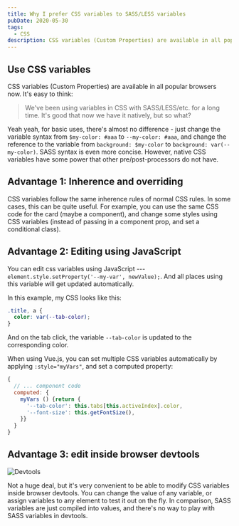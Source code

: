 ```yaml
---
title: Why I prefer CSS variables to SASS/LESS variables
pubDate: 2020-05-30
tags:
  - CSS
description: CSS variables (Custom Properties) are available in all popular browsers now. Being a native feature, it has many advantages over pre/post-processor variables like SASS, LESS.
---
```


## Use CSS variables

CSS variables (Custom Properties) are available in all popular browsers now. It's easy to think:

> We've been using variables in CSS with SASS/LESS/etc. for a long time. It's good that now we have it natively, but so what?

Yeah yeah, for basic uses, there's almost no difference - just change the variable syntax from `$my-color: #aaa` to `--my-color: #aaa`, and change the reference to the variable from `background: $my-color` to `background: var(--my-color)`. SASS syntax is even more concise. However, native CSS variables have some power that other pre/post-processors do not have.

## Advantage 1: Inherence and overriding

CSS variables follow the same inherence rules of normal CSS rules. In some cases, this can be quite useful. For example, you can use the same CSS code for the card (maybe a component), and change some styles using CSS variables (instead of passing in a component prop, and set a conditional class).

<div class="_interaction-container">
  <css-variables-override/>
</div>

## Advantage 2: Editing using JavaScript

You can edit css variables using JavaScript --- `element.style.setProperty('--my-var', newValue);`. And all places using this variable will get updated automatically.

<div class="_interaction-container">
  <css-variables-edit/>
</div>

In this example, my CSS looks like this:

```css
.title, a {
  color: var(--tab-color);
}
```

And on the tab click, the variable `--tab-color` is updated to the corresponding color.

When using Vue.js, you can set multiple CSS variables automatically by applying `:style="myVars"`, and set a computed property:

```javascript
{
  // ... component code
  computed: {
    myVars () {return {
      '--tab-color': this.tabs[this.activeIndex].color,
      '--font-size': this.getFontSize(),
    }}
  }
}
```

## Advantage 3: edit inside browser devtools

![Devtools](../_assets/css-variables-devtools.png)

Not a huge deal, but it's very convenient to be able to modify CSS variables inside browser devtools. You can change the value of any variable, or assign variables to any element to test it out on the fly.
In comparison, SASS variables are just compiled into values, and there's no way to play with SASS variables in devtools.
